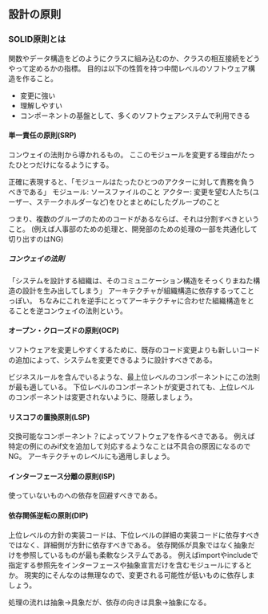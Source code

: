 ## 設計の原則

### SOLID原則とは
関数やデータ構造をどのようにクラスに組み込むのか、クラスの相互接続をどうやって定めるかの指標。
目的は以下の性質を持つ中間レベルのソフトウェア構造を作ること。
* 変更に強い
* 理解しやすい
* コンポーネントの基盤として、多くのソフトウェアシステムで利用できる

#### 単一責任の原則(SRP)
コンウェイの法則から導かれるもの。
ここのモジュールを変更する理由がたったひとつだけになるようにする。

正確に表現すると、「モジュールはたったひとつのアクターに対して責務を負うべきである」
モジュール: ソースファイルのこと
アクター: 変更を望む人たち(ユーザー、ステークホルダーなど)をひとまとめにしたグループのこと

つまり、複数のグループのためのコードがあるならば、それは分割すべきということ。
(例えば人事部のための処理と、開発部のための処理の一部を共通化して切り出すのはNG)

##### コンウェイの法則
「システムを設計する組織は、そのコミュニケーション構造をそっくりまねた構造の設計を生み出してしまう」
アーキテクチャが組織構造に依存するってことっぽい。
ちなみにこれを逆手にとってアーキテクチャに合わせた組織構造をとることを逆コンウェイの法則という。

#### オープン・クローズドの原則(OCP)
ソフトウェアを変更しやすくするために、既存のコード変更よりも新しいコードの追加によって、システムを変更できるように設計すべきである。

ビジネスルールを含んでいるような、最上位レベルのコンポーネントにこの法則が最も適している。
下位レベルのコンポーネントが変更されても、上位レベルのコンポーネントは変更されないように、隠蔽しましょう。

#### リスコフの置換原則(LSP)
交換可能なコンポーネント？によってソフトウェアを作るべきである。
例えば特定の例にのみif文を追加して対応するようなことは不具合の原因になるのでNG。
アーキテクチャのレベルにも適用しましょう。

#### インターフェース分離の原則(ISP)
使っていないものへの依存を回避すべきである。

#### 依存関係逆転の原則(DIP)
上位レベルの方針の実装コードは、下位レベルの詳細の実装コードに依存すべきではなく、詳細側が方針に依存すべきである。
依存関係が具象ではなく抽象だけを参照しているものが最も柔軟なシステムである。
例えばimportやincludeで指定する参照先をインターフェースや抽象宣言だけを含むモジュールにするとか。
現実的にそんなのは無理なので、変更される可能性が低いものに依存しましょう。

処理の流れは抽象→具象だが、依存の向きは具象→抽象になる。

